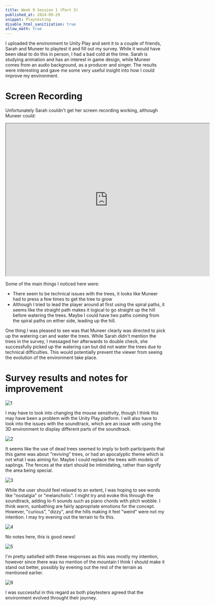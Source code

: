 ```yaml
---
title: Week 9 Session 1 (Part 3)
published_at: 2024-09-29
snippet: Playtesting
disable_html_sanitization: true
allow_math: true
---
```


I uploaded the environment to Unity Play and sent it to a couple of friends, Sarah and Muneer to playtest it and fill out my survey. While it would have been ideal to do this in person, I had a bad cold at the time. Sarah is studying animation and has an interest in game design, while Muneer comes from an audio background, as a producer and singer. The results were interesting and gave me some very useful insight into how I could improve my environment.

# Screen Recording

Unfortunately Sarah couldn't get her screen recording working, although Muneer could:

<iframe src="https://drive.google.com/file/d/1G1K5bVsBd_tbDdM7K289cuwraDCzrrXz/preview" width="640" height="480" allow="autoplay"></iframe>

Some of the main things I noticed here were:

* There seem to be technical issues with the trees, it looks like Muneer had to press a few times to get the tree to grow
* Although I tried to lead the player around at first using the spiral paths, it seems like the straight path makes it logical to go straight up the hill before watering the trees. Maybe I could have two paths coming from the spiral paths on either side, leading up the hill.

One thing I was pleased to see was that Muneer clearly was directed to pick up the watering can and water the trees. While Sarah didn't mention the trees in the survey, I messaged her afterwards to double check, she successfully picked up the watering can but did not water the trees due to technical difficulties. This would potentially prevent the viewer from seeing the evolution of the environment take place.

# Survey results and notes for improvement

![1](/w09s1/1.png)

I may have to look into changing the mouse sensitivity, though I think this may have been a problem with the Unity Play platform. I will also have to look into the issues with the soundtrack, which are an issue with using the 3D environment to display different parts of the soundtrack.

![2](/w09s1/2.png)

It seems like the use of dead trees seemed to imply to both participants that this game was about "reviving" trees, or had an apocalyptic theme which is not what I was aiming for. Maybe I could replace the trees with models of saplings. The fences at the start should be intimidating, rather than signify the area being special.

![3](/w09s1/3.png)

While the user should feel relaxed to an extent, I was hoping to see words like "nostalgia" or "melancholic". I might try and evoke this through the soundtrack, adding lo-fi sounds such as piano chords with pitch wobble. I think warm, sunbathing are fairly appropriate emotions for the concept. However, "curious", "dizzy", and the hills making it feel "weird" were not my intention. I may try evening out the terrain to fix this.

![4](/w09s1/4.png)

No notes here, this is good news!

![5](/w09s1/5.png)

I'm pretty satisfied with these responses as this was mostly my intention, however since there was no mention of the mountain I think I should make it stand out better, possibly by evening out the rest of the terrain as mentioned earlier.

![6](/w09s1/6.png)

I was successful in this regard as both playtesters agreed that the environment evolved throught their journey.

